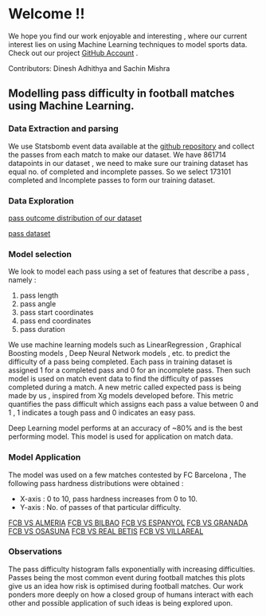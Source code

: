# Welcome !!

We hope you find our work enjoyable and interesting , where our current interest lies on  using  Machine Learning techniques to model sports data.
Check out our project [GitHub Account](https://github.com/Dinesh-Adhithya-H/Machine-learning-in-Football) .

Contributors: Dinesh Adhithya and Sachin Mishra

## Modelling pass difficulty in football matches using Machine Learning.


### Data Extraction and parsing

We use Statsbomb event data available at the [github repository](https://github.com/statsbomb/open-data) and collect the passes from each match to make our dataset.
We have 861714 datapoints in our dataset ,  we need to make sure our training dataset has equal no. of completed and incomplete passes. So we select 173101 completed and Incomplete passes to form our training dataset.


### Data Exploration

[pass outcome distribution of our dataset](https://github.com/Dinesh-Adhithya-H/sports-analytics/blob/master/pass_distribution.png)

[pass dataset](https://github.com/Dinesh-Adhithya-H/sports-analytics/blob/master/passes_exploration.png)


### Model selection

We look to model each pass using a set of features that describe a pass , namely :

1. pass length
2. pass angle
3. pass start coordinates
4. pass end coordinates 
5. pass duration

We use machine learning models such as LinearRegression , Graphical Boosting models , Deep Neural Network models , etc. to predict the difficulty of a pass being completed.
Each pass in training dataset is assigned 1 for a completed pass and 0 for an incomplete pass. Then such model is used on match event data to find the difficulty of passes completed during a match. A new metric called expected pass is being made by us , inspired from Xg models developed before. This metric quantifies the pass difficult which assigns each pass a value between 0 and 1 , 1 indicates a tough pass and 0 indicates an easy pass.

Deep Learning model performs at an accuracy of ~80% and is the best performing model. This model is used for application on match data.


### Model Application

The model was used on a few matches contested by FC Barcelona , The following pass hardness distributions were obtained :
- X-axis : 0 to 10, pass hardness increases from 0 to 10.
- Y-axis : No. of passes of that particular difficulty.

[FCB VS ALMERIA](https://github.com/Dinesh-Adhithya-H/sports-analytics/blob/master/fcb%20vs%20almeria.png)
[FCB VS BILBAO](https://github.com/Dinesh-Adhithya-H/sports-analytics/blob/master/fcb%20vs%20bilbao.png)
[FCB VS ESPANYOL](https://github.com/Dinesh-Adhithya-H/sports-analytics/blob/master/fcb%20vs%20espanyol.png)
[FCB VS GRANADA](https://github.com/Dinesh-Adhithya-H/sports-analytics/blob/master/fcb%20vs%20granada.png)
[FCB VS OSASUNA](https://github.com/Dinesh-Adhithya-H/sports-analytics/blob/master/fcb%20vs%20osasuna.png)
[FCB VS REAL BETIS](https://github.com/Dinesh-Adhithya-H/sports-analytics/blob/master/fcb%20vs%20real%20betis.png)
[FCB VS VILLAREAL](https://github.com/Dinesh-Adhithya-H/sports-analytics/blob/master/fcb%20vs%20villareal.png)

### Observations

The pass difficulty histogram falls exponentially with increasing difficulties. Passes being the most common event during football matches this plots give us an idea how risk is
optimised during football matches. Our work ponders more deeply on how a closed group of humans interact with each other and possible application of such ideas is being explored upon.





